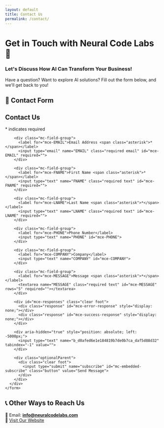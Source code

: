 ```yaml
---
layout: default
title: Contact Us
permalink: /contact/
---
```


# Get in Touch with Neural Code Labs 🚀  
### **Let's Discuss How AI Can Transform Your Business!**  

Have a question? Want to explore AI solutions? Fill out the form below, and we'll get back to you!

## **📩 Contact Form**
<div id="mc_embed_shell">
  <div id="mc_embed_signup">
    <form action="https://neuralcodelabs.us20.list-manage.com/subscribe/post?u=d0afed6e1e184819b7de0b7ca&amp;id=daf5d88d32&amp;f_id=00efc2e1f0" method="post" id="mc-embedded-subscribe-form" name="mc-embedded-subscribe-form" class="validate" target="_blank">
      <div id="mc_embed_signup_scroll">
        <h2>Contact Us</h2>
        <div class="indicates-required"><span class="asterisk">*</span> indicates required</div>
        
        <div class="mc-field-group">
          <label for="mce-EMAIL">Email Address <span class="asterisk">*</span></label>
          <input type="email" name="EMAIL" class="required email" id="mce-EMAIL" required="">
        </div>

        <div class="mc-field-group">
          <label for="mce-FNAME">First Name <span class="asterisk">*</span></label>
          <input type="text" name="FNAME" class="required text" id="mce-FNAME" required="">
        </div>

        <div class="mc-field-group">
          <label for="mce-LNAME">Last Name <span class="asterisk">*</span></label>
          <input type="text" name="LNAME" class="required text" id="mce-LNAME" required="">
        </div>

        <div class="mc-field-group">
          <label for="mce-PHONE">Phone Number</label>
          <input type="text" name="PHONE" id="mce-PHONE">
        </div>

        <div class="mc-field-group">
          <label for="mce-COMPANY">Company</label>
          <input type="text" name="COMPANY" id="mce-COMPANY">
        </div>

        <div class="mc-field-group">
          <label for="mce-MESSAGE">Message <span class="asterisk">*</span></label>
          <textarea name="MESSAGE" class="required text" id="mce-MESSAGE" rows="5" required=""></textarea>
        </div>

        <div id="mce-responses" class="clear foot">
          <div class="response" id="mce-error-response" style="display: none;"></div>
          <div class="response" id="mce-success-response" style="display: none;"></div>
        </div>

        <div aria-hidden="true" style="position: absolute; left: -5000px;">
          <input type="text" name="b_d0afed6e1e184819b7de0b7ca_daf5d88d32" tabindex="-1" value="">
        </div>

        <div class="optionalParent">
          <div class="clear foot">
            <input type="submit" name="subscribe" id="mc-embedded-subscribe" class="button" value="Send Message">
          </div>
        </div>
      </div>
    </form>
  </div>
</div>

<script type="text/javascript" src="//s3.amazonaws.com/downloads.mailchimp.com/js/mc-validate.js"></script>
<script type="text/javascript">
  (function($) {
    window.fnames = new Array();
    window.ftypes = new Array();
    fnames[0]='EMAIL';ftypes[0]='email';
    fnames[1]='FNAME';ftypes[1]='text';
    fnames[2]='LNAME';ftypes[2]='text';
    fnames[4]='PHONE';ftypes[4]='phone';
    fnames[6]='COMPANY';ftypes[6]='text';
    fnames[7]='MESSAGE';ftypes[7]='text';
  }(jQuery));
  var $mcj = jQuery.noConflict(true);
</script>

## **📞 Other Ways to Reach Us**
📧 Email: **info@neuralcodelabs.com**  
🔗 [Visit Our Website](https://neuralcodelabs.com)  
